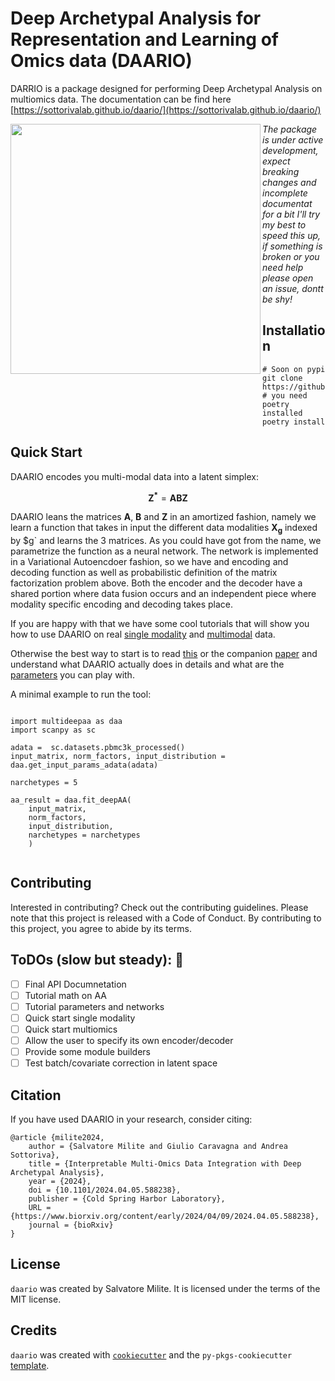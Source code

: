 # Deep Archetypal Analysis for Representation and Learning of Omics data (DAARIO)

DARRIO is a package designed for performing Deep Archetypal Analysis on multiomics data. The documentation can be find here [https://sottorivalab.github.io/daario/](https://sottorivalab.github.io/daario/)

<img src="[[https://github.com/sottorivalab/daario/logo.png](https://github.com/sottorivalab/daario/blob/main/logo.png)](https://github.com/sottorivalab/daario/blob/main/logo.png)" width="400px" align="left">

*The package is under active development, expect breaking changes and incomplete documentat for a bit*
*I'll try my best to speed this up, if something is broken or you need help please open an issue, dontt be shy!*


## Installation

```{bash}
# Soon on pypi
git clone https://github.com/sottorivalab/daario.git
# you need poetry installed
poetry install 
```

## Quick Start


DAARIO encodes you multi-modal data into a latent simplex: 

$$
\mathbf{Z^*} =   \mathbf{A}  \mathbf{B}  \mathbf{Z} 
$$


DAARIO leans the matrices $\mathbf{A}$, $\mathbf{B}$ and $\mathbf{Z}$ in an amortized fashion, namely we learn a function that takes in input the different data modalities $\mathbf{X_g}$ indexed by $g` and learns the 3 matrices. As you could have got from the name, we parametrize the function as a neural network. 
The network is implemented in a Variational Autoencdoer fashion, so we have and encoding and decoding function as well as probabilistic definition of the matrix factorization problem above.
Both the encoder and the decoder have a shared portion where data fusion occurs and an independent piece where modality specific encoding and decoding takes place.


If you are happy with that we have some cool tutorials that will show you how to use DAARIO on real [single modality](https://sottorivalab.github.io/daario/scRNA_single_modality.html) and [multimodal](https://sottorivalab.github.io/daario/scMulti_multimodal.ipynb) data.

Otherwise the best way to start is to read [this](https://sottorivalab.github.io/daario/daario_long_form.html) or the companion [paper](https://www.biorxiv.org/content/10.1101/2024.04.05.588238v1) and understand what DAARIO actually does in details and what are the [parameters](https://sottorivalab.github.io/daario/implementation_and_parameters.ipynb) you can play with.


A minimal example to run the tool:

```{python}

import multideepaa as daa
import scanpy as sc

adata =  sc.datasets.pbmc3k_processed()
input_matrix, norm_factors, input_distribution = daa.get_input_params_adata(adata)

narchetypes = 5

aa_result = daa.fit_deepAA(
    input_matrix,
    norm_factors,
    input_distribution,
    narchetypes = narchetypes
    )


```

## Contributing

Interested in contributing? Check out the contributing guidelines. Please note that this project is released with a Code of Conduct. By contributing to this project, you agree to abide by its terms.

## ToDOs  (slow but steady):  🔨

- [ ] Final API Documnetation
- [ ] Tutorial math on AA
- [ ] Tutorial parameters and networks
- [ ] Quick start single modality
- [ ] Quick start multiomics
- [ ] Allow the user to specify its own encoder/decoder
- [ ] Provide some module builders
- [ ] Test batch/covariate correction in latent space 

## Citation 

If you have used DAARIO in your research, consider citing:
```{bibtex}
@article {milite2024,
	author = {Salvatore Milite and Giulio Caravagna and Andrea Sottoriva},
	title = {Interpretable Multi-Omics Data Integration with Deep Archetypal Analysis},
	year = {2024},
	doi = {10.1101/2024.04.05.588238},
	publisher = {Cold Spring Harbor Laboratory},
	URL = {https://www.biorxiv.org/content/early/2024/04/09/2024.04.05.588238},
	journal = {bioRxiv}
}
```

## License

`daario` was created by Salvatore Milite. It is licensed under the terms of the MIT license.

## Credits

`daario` was created with [`cookiecutter`](https://cookiecutter.readthedocs.io/en/latest/) and the `py-pkgs-cookiecutter` [template](https://github.com/py-pkgs/py-pkgs-cookiecutter).
